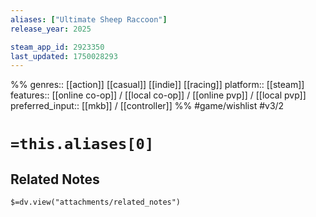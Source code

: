 ```yaml
---
aliases: ["Ultimate Sheep Raccoon"]
release_year: 2025

steam_app_id: 2923350
last_updated: 1750028293
---
```

%%
genres:: [[action]] [[casual]] [[indie]] [[racing]]
platform:: [[steam]]
features:: [[online co-op]] / [[local co-op]] / [[online pvp]] / [[local pvp]]
preferred_input:: [[mkb]] / [[controller]]
%%
#game/wishlist
#v3/2

# `=this.aliases[0]`
## Related Notes
`$=dv.view("attachments/related_notes")`